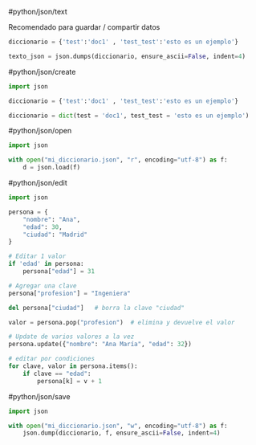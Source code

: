 #python/json/text

Recomendado para guardar / compartir datos
```python
diccionario = {'test':'doc1' , 'test_test':'esto es un ejemplo'}

texto_json = json.dumps(diccionario, ensure_ascii=False, indent=4)
```

#python/json/create 

```python
import json

diccionario = {'test':'doc1' , 'test_test':'esto es un ejemplo'}

diccionario = dict(test = 'doc1', test_test = 'esto es un ejemplo')
```

#python/json/open

```python
import json

with open("mi_diccionario.json", "r", encoding="utf-8") as f:
    d = json.load(f)
```

#python/json/edit 

```python 
import json

persona = {
    "nombre": "Ana",
    "edad": 30,
    "ciudad": "Madrid"
}

# Editar 1 valor
if 'edad' in persona:
	persona["edad"] = 31

# Agregar una clave
persona["profesion"] = "Ingeniera"

del persona["ciudad"]   # borra la clave "ciudad"

valor = persona.pop("profesion")  # elimina y devuelve el valor

# Update de varios valores a la vez
persona.update({"nombre": "Ana María", "edad": 32})

# editar por condiciones
for clave, valor in persona.items():
    if clave == "edad":
        persona[k] = v + 1 

```

#python/json/save 

```python
import json

with open("mi_diccionario.json", "w", encoding="utf-8") as f:
    json.dump(diccionario, f, ensure_ascii=False, indent=4)
    
```